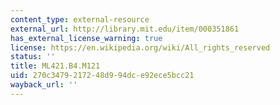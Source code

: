 ```yaml
---
content_type: external-resource
external_url: http://library.mit.edu/item/000351861
has_external_license_warning: true
license: https://en.wikipedia.org/wiki/All_rights_reserved
status: ''
title: ML421.B4.M121
uid: 270c3479-2172-48d9-94dc-e92ece5bcc21
wayback_url: ''
---
```

